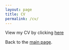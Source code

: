```yaml
---
layout: page
title: CV
permalink: /cv/
---
```

View my CV by clicking [here](https://drtamakloe.github.io/CV/Reuben%20Tamakloe%20-%20CV.pdf)


Back to the [main page](https://drtamakloe.github.io/).
